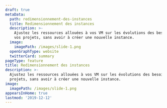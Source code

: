 ```yaml
---
draft: true
metaData:
  path: redimensionnement-des-instances
  title: Redimensionnement des instances
  description: >-
    Ajustez les ressources allouées à vos VM sur les évolutions des besoins de
    vos projets, sans avoir à créer une nouvelle instance.
  image:
    imagePath: /images/slide-1.png
  openGraphType: website
  twitterCard: summary
pageType: feature
title: Redimensionnement des instances
description: >-
  Ajustez les ressources allouées à vos VM sur les évolutions des besoins de vos
  projets, sans avoir à créer une nouvelle instance.
image:
  imagePath: /images/slide-1.png
appearsInHome: true
lastmod: '2019-12-12'
---
```


